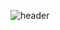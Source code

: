 ![header](https://capsule-render.vercel.app/api?type=waving&color=0:54F881,100:FEF078&height=300&section=header&text=DabeenYun&fontSize=90)

<!--
**Dabeen-Yun/Dabeen-Yun** is a ✨ _special_ ✨ repository because its `README.md` (this file) appears on your GitHub profile.

Here are some ideas to get you started:

- 🔭 I’m currently working on ...
- 🌱 I’m currently learning ...
- 👯 I’m looking to collaborate on ...
- 🤔 I’m looking for help with ...
- 💬 Ask me about ...
- 📫 How to reach me: ...
- 😄 Pronouns: ...
- ⚡ Fun fact: ...
-->
